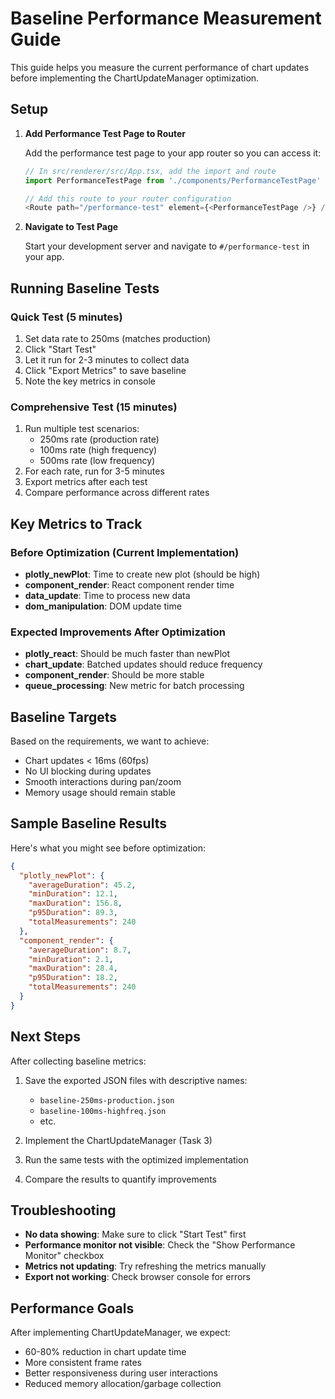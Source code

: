 # Baseline Performance Measurement Guide

This guide helps you measure the current performance of chart updates before implementing the ChartUpdateManager optimization.

## Setup

1. **Add Performance Test Page to Router**
   
   Add the performance test page to your app router so you can access it:

   ```typescript
   // In src/renderer/src/App.tsx, add the import and route
   import PerformanceTestPage from './components/PerformanceTestPage'
   
   // Add this route to your router configuration
   <Route path="/performance-test" element={<PerformanceTestPage />} />
   ```

2. **Navigate to Test Page**
   
   Start your development server and navigate to `#/performance-test` in your app.

## Running Baseline Tests

### Quick Test (5 minutes)
1. Set data rate to 250ms (matches production)
2. Click "Start Test"
3. Let it run for 2-3 minutes to collect data
4. Click "Export Metrics" to save baseline
5. Note the key metrics in console

### Comprehensive Test (15 minutes)
1. Run multiple test scenarios:
   - 250ms rate (production rate)
   - 100ms rate (high frequency)
   - 500ms rate (low frequency)
2. For each rate, run for 3-5 minutes
3. Export metrics after each test
4. Compare performance across different rates

## Key Metrics to Track

### Before Optimization (Current Implementation)
- **plotly_newPlot**: Time to create new plot (should be high)
- **component_render**: React component render time
- **data_update**: Time to process new data
- **dom_manipulation**: DOM update time

### Expected Improvements After Optimization
- **plotly_react**: Should be much faster than newPlot
- **chart_update**: Batched updates should reduce frequency
- **component_render**: Should be more stable
- **queue_processing**: New metric for batch processing

## Baseline Targets

Based on the requirements, we want to achieve:
- Chart updates < 16ms (60fps)
- No UI blocking during updates
- Smooth interactions during pan/zoom
- Memory usage should remain stable

## Sample Baseline Results

Here's what you might see before optimization:

```json
{
  "plotly_newPlot": {
    "averageDuration": 45.2,
    "minDuration": 12.1,
    "maxDuration": 156.8,
    "p95Duration": 89.3,
    "totalMeasurements": 240
  },
  "component_render": {
    "averageDuration": 8.7,
    "minDuration": 2.1,
    "maxDuration": 28.4,
    "p95Duration": 18.2,
    "totalMeasurements": 240
  }
}
```

## Next Steps

After collecting baseline metrics:

1. Save the exported JSON files with descriptive names:
   - `baseline-250ms-production.json`
   - `baseline-100ms-highfreq.json`
   - etc.

2. Implement the ChartUpdateManager (Task 3)

3. Run the same tests with the optimized implementation

4. Compare the results to quantify improvements

## Troubleshooting

- **No data showing**: Make sure to click "Start Test" first
- **Performance monitor not visible**: Check the "Show Performance Monitor" checkbox
- **Metrics not updating**: Try refreshing the metrics manually
- **Export not working**: Check browser console for errors

## Performance Goals

After implementing ChartUpdateManager, we expect:
- 60-80% reduction in chart update time
- More consistent frame rates
- Better responsiveness during user interactions
- Reduced memory allocation/garbage collection